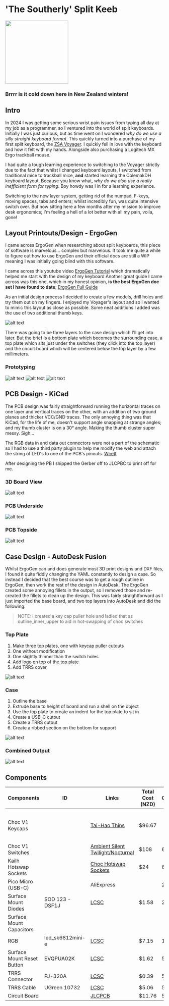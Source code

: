 # 'The Southerly' Split Keeb

<img src="images/cold-wind.svg" width="200" height="200" />

### Brrrr is it cold down here in New Zealand winters!

## Intro

In 2024 I was getting some serious wrist pain issues from typing all day at my job as a programmer, so I ventured into the world of split keyboards.
Initially I was just curious, but as time went on I wondered *why do we use a silly straight keyboard format*. This quickly turned into a purchase of my first split keyboard, the [ZSA Voyager](https://www.zsa.io/voyager). I quickly fell in love with the keyboard and how it felt with my hands.
Alongside also purchasing a Logitech MX Ergo trackball mouse.

I had quite a tough learning experience to switching to the Voyager strictly due to the fact that whilst I changed keyboard layouts, I switched from traditional mice to trackball mice, **and** started learning the ColemakDH keyboard layout.
Because you know what, *why do we also use a really inefficient form for typing*. Boy howdy was I in for a learning experience.

Switching to the new layer system, getting rid of the numpad, F-keys, moving spaces, tabs and enters; whilst incredibly fun, was quite intensive switch over.
But now sitting here a few months after my mission to improve desk ergonomics; I'm feeling a hell of a lot better with all my pain, voila, gone!

## Layout Printouts/Design - ErgoGen

I came across ErgoGen when researching about split keyboards, this piece of software is marvelous... complex but marvelous.
It took me quite a while to figure out how to use ErgoGen and their official docs are still a WIP meaning I was initially going blind with this software.

I came across this youtube video [ErgoGen Tutorial](https://www.youtube.com/watch?v=7UXsD7nSfDY) which dramatically helped me start with the design of my keyboard
Another great guide I came across was this one, which in my honest opinion, **is the best ErgoGen doc set I have found to date**; [ErgoGen Full Guide](https://flatfootfox.com/ergogen-part1-units-points/)

As an initial design process I decided to create a few models, drill holes and try them out on my fingers.
I enjoyed my Voyager's layout and so I wanted to mimic this layout as close as possible.
Some neat additions I added was the use of two additional thumb keys.

![alt text](<images/ErgoGen Layout.png>)

There was going to be three layers to the case design which I'll get into later. But the brief is a bottom plate which becomes the surrounding case, a top plate which sits just under the switches (they click into the top layer) and the circuit board which will be centered below the top layer by a few millimeters.

### Prototyping

![alt text](images/Design_1.jpg)
![alt text](images/Design_2.jpg)
![alt text](images/Design_3.jpg)

## PCB Design - KiCad

The PCB design was fairly straightforward running the horizontal traces on one layer and vertical traces on the other, with an addition of two ground planes and thicker VCC/GND traces. The only annoying thing was that KiCad, for the life of me, doesn't support angle snapping at strange angles; and my thumb cluster is on a 30° angle. Making the thumb cluster super messy. Sigh...

The RGB data in and data out connectors were not a part of the schematic so I had to use a third party plugin to help me modify the web and attach the string of LED's to one of the PCB's pinouts. [WireIt](https://github.com/devbisme/WireIt)

After designing the PB I shipped the Gerber off to JLCPBC to print off for me.

### 3D Board View

![alt text](images/PCB_1.png)

### PCB Underside

![alt text](images/PCB_2.png)

### PCB Topside

![alt text](images/PCB_3.png)

## Case Design - AutoDesk Fusion

Whilst ErgoGen can and does generate most 3D print designs and DXF files, I found it quite fiddly changing the YAML constantly to design a case.
So instead I decided that the best course was to get a rough outline in ErgoGen, then work the rest of the design in AutoDesk. The ErgoGen created some annoying fillets in the output, so I removed those and re-created the fillets to clean up the design.
This was fairly straightforward as I just imported the base board, and two top layers into AutoDesk and did the following:

> NOTE: I created a key cap puller hole and ladled that as outline_inner_upper to aid in hot-swapping of choc switches

### Top Plate

1. Make three top plates, one with keycap puller cutouts
2. One without modification
3. One slightly thinner than the switch holes
4. Add logo on top of the top plate
5. Add TRRS cover

![alt text](images/AutoDesk_1.png)

### Case

1. Outline the base
2. Extrude base to height of board and run a shell on the object
3. Use the top plate to create an indent for the top plate to sit in
4. Create a USB-C cutout
5. Create a TRRS cutout
6. Create a ribbed section on the bottom for support

![alt text](images/AutoDesk_2.png)


### Combined Output

![alt text](images/AutoDesk_3.png)


## Components

| Components | ID | Links | Total Cost (NZD) | Quantity | Notes |
| ---------- | -- | ----- | ---------- | -------- | ----- |
| Choc V1 Keycaps | | [Tai-Hao Thins](https://shop.tai-hao.com/products/white-1) | $96.67 | | Same key caps as ZSA Voyager |
| Choc V1 Switches | | [Ambient Silent Twilight/Nocturnal](https://keebd.com/en-nz/products/ambients-silent-linear-twilight-choc-switches?_pos=2&_fid=9a770a5f9&_ss=c) | $108 | 60 |
| Kailh Hotswap Sockets | | [Choc Hotswap Sockets](https://keebd.com/en-nz/products/kailh-choc-hotswap-sockets?_pos=1&_psq=hotswap&_ss=e&_v=1.0) | $24 | 60 |
| Pico Micro (USB-C) | | AliExpress | | 2 |
| Surface Mount Diodes | SOD 123 - DSF1J | [LCSC](https://www.lcsc.com/product-detail/Fast-Recovery-High-Efficiency-Diodes_FUXINSEMI-DSF1J_C915615.html) | $1.58 | 200 |
| Surface Mount Capacitors | |
| RGB | led_sk6812mini-e | [LCSC](https://www.lcsc.com/product-detail/RGB-LEDs-Built-in-IC_OPSCO-Optoelectronics-SK6812MINI-E_C5149201.html) | $7.15 | 100 |
| Surface Mount Reset Button | EVQPUA02K | [LCSC](https://www.lcsc.com/product-detail/Tactile-Switches_PANASONIC-EVQPUA02K_C128539.html) | $1.62 | 5 |
| TRRS Connector | PJ-320A | [LCSC](https://www.lcsc.com/product-detail/Audio-Connectors_XKB-Connectivity-PJ-320AG-B_C2884984.html) | $0.39 | 5 |
| TRRS Cable | UGreen 10732 | [LCSC](https://www.lcsc.com/product-detail/Audio-cable_UGREEN-10732_C3014968.html) | $5.06 | 5 |
| Circuit Board | | [JLCPCB](https://jlcpcb.com/) | $11.76 | 5 |